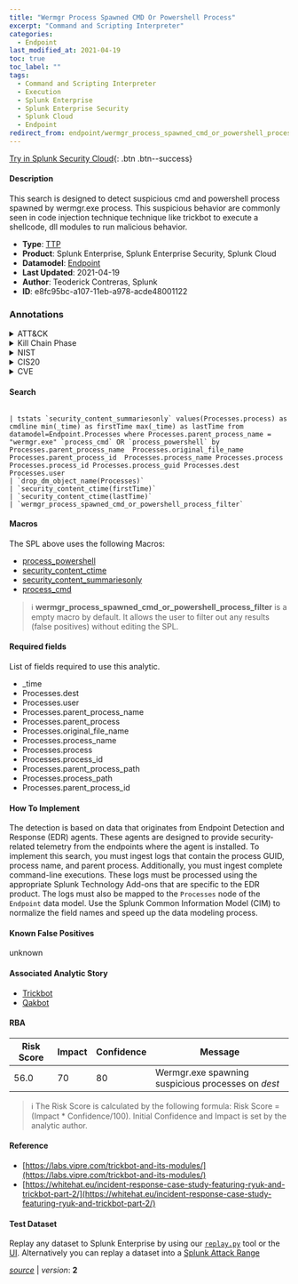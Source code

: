 ```yaml
---
title: "Wermgr Process Spawned CMD Or Powershell Process"
excerpt: "Command and Scripting Interpreter"
categories:
  - Endpoint
last_modified_at: 2021-04-19
toc: true
toc_label: ""
tags:
  - Command and Scripting Interpreter
  - Execution
  - Splunk Enterprise
  - Splunk Enterprise Security
  - Splunk Cloud
  - Endpoint
redirect_from: endpoint/wermgr_process_spawned_cmd_or_powershell_process/
---
```




[Try in Splunk Security Cloud](https://www.splunk.com/en_us/cyber-security.html){: .btn .btn--success}

#### Description

This search is designed to detect suspicious cmd and powershell process spawned by wermgr.exe process. This suspicious behavior are commonly seen in code injection technique technique like trickbot to execute a shellcode, dll modules to run malicious behavior.

- **Type**: [TTP](https://github.com/splunk/security_content/wiki/Detection-Analytic-Types)
- **Product**: Splunk Enterprise, Splunk Enterprise Security, Splunk Cloud
- **Datamodel**: [Endpoint](https://docs.splunk.com/Documentation/CIM/latest/User/Endpoint)
- **Last Updated**: 2021-04-19
- **Author**: Teoderick Contreras, Splunk
- **ID**: e8fc95bc-a107-11eb-a978-acde48001122

### Annotations
<details>
  <summary>ATT&CK</summary>

<div markdown="1">

#### [ATT&CK](https://attack.mitre.org/)

| ID          | Technique   | Tactic         |
| ----------- | ----------- |--------------- |
| [T1059](https://attack.mitre.org/techniques/T1059/) | Command and Scripting Interpreter | Execution |

</div>
</details>


<details>
  <summary>Kill Chain Phase</summary>

<div markdown="1">

* Installation


</div>
</details>


<details>
  <summary>NIST</summary>

<div markdown="1">

* DE.CM



</div>
</details>

<details>
  <summary>CIS20</summary>

<div markdown="1">

* CIS 10



</div>
</details>

<details>
  <summary>CVE</summary>

<div markdown="1">


</div>
</details>


#### Search

```

| tstats `security_content_summariesonly` values(Processes.process) as cmdline min(_time) as firstTime max(_time) as lastTime from datamodel=Endpoint.Processes where Processes.parent_process_name = "wermgr.exe" `process_cmd` OR `process_powershell` by Processes.parent_process_name  Processes.original_file_name Processes.parent_process_id  Processes.process_name Processes.process Processes.process_id Processes.process_guid Processes.dest Processes.user 
| `drop_dm_object_name(Processes)` 
| `security_content_ctime(firstTime)` 
| `security_content_ctime(lastTime)` 
| `wermgr_process_spawned_cmd_or_powershell_process_filter`
```

#### Macros
The SPL above uses the following Macros:
* [process_powershell](https://github.com/splunk/security_content/blob/develop/macros/process_powershell.yml)
* [security_content_ctime](https://github.com/splunk/security_content/blob/develop/macros/security_content_ctime.yml)
* [security_content_summariesonly](https://github.com/splunk/security_content/blob/develop/macros/security_content_summariesonly.yml)
* [process_cmd](https://github.com/splunk/security_content/blob/develop/macros/process_cmd.yml)

> :information_source:
> **wermgr_process_spawned_cmd_or_powershell_process_filter** is a empty macro by default. It allows the user to filter out any results (false positives) without editing the SPL.



#### Required fields
List of fields required to use this analytic.
* _time
* Processes.dest
* Processes.user
* Processes.parent_process_name
* Processes.parent_process
* Processes.original_file_name
* Processes.process_name
* Processes.process
* Processes.process_id
* Processes.parent_process_path
* Processes.process_path
* Processes.parent_process_id



#### How To Implement
The detection is based on data that originates from Endpoint Detection and Response (EDR) agents. These agents are designed to provide security-related telemetry from the endpoints where the agent is installed. To implement this search, you must ingest logs that contain the process GUID, process name, and parent process. Additionally, you must ingest complete command-line executions. These logs must be processed using the appropriate Splunk Technology Add-ons that are specific to the EDR product. The logs must also be mapped to the `Processes` node of the `Endpoint` data model. Use the Splunk Common Information Model (CIM) to normalize the field names and speed up the data modeling process.
#### Known False Positives
unknown

#### Associated Analytic Story
* [Trickbot](/stories/trickbot)
* [Qakbot](/stories/qakbot)




#### RBA

| Risk Score  | Impact      | Confidence   | Message      |
| ----------- | ----------- |--------------|--------------|
| 56.0 | 70 | 80 | Wermgr.exe spawning suspicious processes on $dest$ |


> :information_source:
> The Risk Score is calculated by the following formula: Risk Score = (Impact * Confidence/100). Initial Confidence and Impact is set by the analytic author.


#### Reference

* [https://labs.vipre.com/trickbot-and-its-modules/](https://labs.vipre.com/trickbot-and-its-modules/)
* [https://whitehat.eu/incident-response-case-study-featuring-ryuk-and-trickbot-part-2/](https://whitehat.eu/incident-response-case-study-featuring-ryuk-and-trickbot-part-2/)



#### Test Dataset
Replay any dataset to Splunk Enterprise by using our [`replay.py`](https://github.com/splunk/attack_data#using-replaypy) tool or the [UI](https://github.com/splunk/attack_data#using-ui).
Alternatively you can replay a dataset into a [Splunk Attack Range](https://github.com/splunk/attack_range#replay-dumps-into-attack-range-splunk-server)




[*source*](https://github.com/splunk/security_content/tree/develop/detections/endpoint/wermgr_process_spawned_cmd_or_powershell_process.yml) \| *version*: **2**